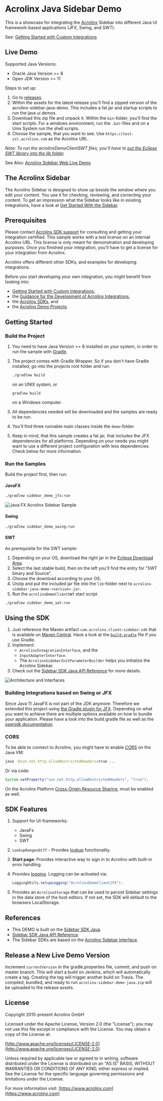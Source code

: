 # Acrolinx Java Sidebar Demo

This is a showcase for integrating the [Acrolinx](https://www.acrolinx.com/) Sidebar
into different Java UI framework-based applications (JFX, Swing, and SWT).

See: [Getting Started with Custom Integrations](https://docs.acrolinx.com/customintegrations)

## Live Demo

Supported Java Versions: 
+ Oracle Java Version >= 8
+ Open JDK Version >= 11  

Steps to set up:
1. Go to [releases](https://github.com/acrolinx/acrolinx-sidebar-demo-java/releases).
2. Within the assets for the latest release you'll find a zipped version of the acrolinx-sidebar-java-demo.
   This includes a fat jar and startup scripts to run the java ui demos.
3. Download this zip file and unpack it.
   Within the `bin`-folder, you'll find the start scripts.
   For a windows environment, run the `.bat`-files and on a Unix System run the shell scripts.
4. Choose the sample, that you want to see. Use `https://test-ssl.acrolinx.com` as the Acrolinx URL.

*Note: To run the acrolinxDemoClientSWT files, you'll have to [put the Eclipse SWT library into the lib folder](#SWT).*

See Also: [Acrolinx Sidebar Web Live Demo](https://acrolinx.github.io/acrolinx-sidebar-demo/samples/index.html)

## The Acrolinx Sidebar

The Acrolinx Sidebar is designed to show up beside the window where you edit your content.
You use it for checking, reviewing, and correcting your content.
To get an impression what the Sidebar looks like in existing integrations, have a look at
[Get Started With the Sidebar](https://docs.acrolinx.com/coreplatform/latest/en/the-sidebar/get-started-with-the-sidebar).

## Prerequisites

Please contact [Acrolinx SDK support](https://github.com/acrolinx/acrolinx-coding-guidance/blob/master/topics/sdk-support.md)
for consulting and getting your integration certified.
This sample works with a test license on an internal Acrolinx URL.
This license is only meant for demonstration and developing purposes.
Once you finished your integration, you'll have to get a license for your integration from Acrolinx.
  
Acrolinx offers different other SDKs, and examples for developing integrations.

Before you start developing your own integration, you might benefit from looking into:

* [Getting Started with Custom Integrations](https://docs.acrolinx.com/customintegrations),
* the [Guidance for the Development of Acrolinx Integrations](https://github.com/acrolinx/acrolinx-coding-guidance),
* the [Acrolinx SDKs](https://github.com/acrolinx?q=sdk), and
* the [Acrolinx Demo Projects](https://github.com/acrolinx?q=demo).

## Getting Started

### Build the Project

1. You need to have Java Version >= 8 installed on your system, in order to run the sample with [Gradle](https://gradle.org/).
2. The project comes with Gradle Wrapper. So if you don't have Gradle installed, go into the projects root folder and run:

   ```bash
   ./gradlew build
   ```

    on an UNIX system, or

    ```batch
    gradlew build
    ```

    on a Windows computer.

3. All dependencies needed will be downloaded and the samples are ready to be run.
4. You'll find three runnable main classes inside the `demo`-folder.
5. Keep in mind, that this sample creates a fat jar, that includes the JFX dependencies for all platforms. 
   Depending on your needs you might want to use a different project configuration with less dependencies.
   Check below for more information.
   
### Run the Samples

Build the project first, then run:

#### JavaFX

```bash
./gradlew sidebar_demo_jfx:run
```

![Java FX Acrolinx Sidebar Sample](/doc/img/AcrolinxDemoCheck.png)

#### Swing

```bash
./gradlew sidebar_demo_swing:run
```

#### SWT

As prerequisite for the SWT sample:

1. Depending on your OS, download the right jar in the [Eclipse Download Area](http://download.eclipse.org/eclipse/downloads/).
2. Select the last stable build, then on the left you'll find the entry for "SWT binary and Source".
3. Choose the download according to your OS.
4. Unzip and put the included jar file into the `lib`-folder next to `acrolinx-sidebar-java-demo-<version>.jar`.
5. Run the `acrolinxDemoClientSWT` start script.

```bash
./gradlew sidebar_demo_swt:run
```

## Using the SDK

1. Just reference the Maven artifact `com.acrolinx.client:sidebar-sdk` that is available on [Maven Central](https://search.maven.org/#search%7Cga%7C1%7Cg%3A%22com.acrolinx.client%22%20a%3A%22sidebar-sdk%22%20).
   Have a look at the [`build.gradle`](build.gradle) file if you use Gradle.
2. Implement:
    + `AcrolinxIntegrationInterface`, and the
    + `InputAdapterInterface`.
    + The `AcrolinxSidebarInitParameterBuilder` helps you initialize the Acrolinx Sidebar.
3. Check out the [Sidebar SDK Java API Reference](https://acrolinx.github.io/sidebar-sdk-java/) for more details.

![Architecture and Interfaces](https://raw.githubusercontent.com/acrolinx/sidebar-sdk-java/master/img/ArchitectureInterfaces.png)

### Building Integrations based on Swing or JFX

Since Java 11 JavaFX is not part of the JDK anymore. Therefore we extended this project using [the Gradle plugin for JFX](https://plugins.gradle.org/plugin/org.openjfx.javafxplugin).
Depending on what you want to achieve there are multiple options available on how to bundle your application.
Please have a look into the build.gradle file as well as the [openjdk documentation](https://openjfx.io/openjfx-docs/).

### CORS

To be able to connect to Acrolinx, you might have to enable [CORS](https://en.wikipedia.org/wiki/Cross-origin_resource_sharing)
on the Java VM:

```bash
java -Dsun.net.http.allowRestrictedHeaders=true ...
```

Or via code:

```java
System.setProperty("sun.net.http.allowRestrictedHeaders", "true");
```

On the Acrolinx Platform [Cross-Origin Resource Sharing](https://docs.acrolinx.com/coreplatform/latest/en/advanced/sidebar-configurations/enable-cross-origin-resource-sharing-cors),
must be enabled as well.

## SDK Features

1. Support for UI-frameworks:
    + JavaFx
    + Swing
    + SWT
2. `LookupRangesDiff` - Provides [lookup](https://github.com/acrolinx/acrolinx-coding-guidance/blob/master/topics/text-lookup.md)
  functionality.
3. **Start page**: Provides interactive way to sign in to Acrolinx with built-in error handling.
4. Provides [logging](https://github.com/acrolinx/sidebar-sdk-dotnet/blob/master/Acrolinx.Sidebar/Util/Logging/Logger.cs).
   Logging can be activated via:

    ```java
    LoggingUtils.setupLogging("AcrolinxDemoClientJFX");
    ```

5. Provides an `AcrolinxStorage` that can be used to persist Sidebar settings in the data store of the host editors.
   If not set, the SDK will default to the browsers LocalStorage.

## References

* This DEMO is built on the [Sidebar SDK Java](https://github.com/acrolinx/sidebar-sdk-java).
* [Sidebar SDK Java API Reference](https://acrolinx.github.io/sidebar-sdk-java/).
* The Sidebar SDKs are based on the [Acrolinx Sidebar Interface](https://acrolinx.github.io/sidebar-interface/).

## Release a New Live Demo Version

Increment `currentVersion` in the gradle.properties file, commit, and push on master branch.
This will start a build on Jenkins, which will automatically create a tag. Creating the tag will trigger another build on Travis.
The compiled, bundled, and ready to run `acrolinx-sidebar-demo-java.zip` will be uploaded to the release assets.

## License

Copyright 2015-present Acrolinx GmbH

Licensed under the Apache License, Version 2.0 (the "License");
you may not use this file except in compliance with the License.
You may obtain a copy of the License at:

[http://www.apache.org/licenses/LICENSE-2.0](http://www.apache.org/licenses/LICENSE-2.0)

Unless required by applicable law or agreed to in writing, software
distributed under the License is distributed on an "AS IS" BASIS,
WITHOUT WARRANTIES OR CONDITIONS OF ANY KIND, either express or implied.
See the License for the specific language governing permissions and
limitations under the License.

For more information visit: [https://www.acrolinx.com](https://www.acrolinx.com)
